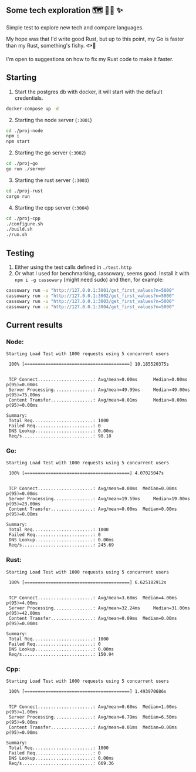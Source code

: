 ## Some tech exploration 🗺️ 🕵🏻 ✨
Simple test to explore new tech and compare languages.

My hope was that I'd write good Rust, but up to this point, my Go is faster than my Rust, something's fishy. 🐟🥹

I'm open to suggestions on how to fix my Rust code to make it faster.

## Starting
1. Start the postgres db with docker, it will start with the default credentials.
```bash
docker-compose up -d
```

2. Starting the node server (`:3001`)
```bash
cd ./proj-node
npm i
npm start
```

2. Starting the go server (`:3002`)
```bash
cd ./proj-go
go run ./server
```

3. Starting the rust server (`:3003`)
```bash
cd ./proj-rust
cargo run
```

4. Starting the cpp server (`:3004`)
```bash
cd ./proj-cpp
./configure.sh
./build.sh
./run.sh
```

## Testing
1. Either using the test calls defined in `./test.http`
2. Or what I used for benchmarking, cassowary, seems good. Install it with `npm i -g cassowary` (might need sudo) and then, for example:
```bash
cassowary run -u "http://127.0.0.1:3001/get_first_values?n=5000"
cassowary run -u "http://127.0.0.1:3002/get_first_values?n=5000"
cassowary run -u "http://127.0.0.1:3003/get_first_values?n=5000"
cassowary run -u "http://127.0.0.1:3004/get_first_values?n=5000"
```

## Current results
### Node:
```
Starting Load Test with 1000 requests using 5 concurrent users

 100% [========================================] 10.185520375s


 TCP Connect.....................: Avg/mean=0.00ms      Median=0.00ms   p(95)=0.00ms
 Server Processing...............: Avg/mean=49.99ms     Median=49.00ms  p(95)=75.00ms
 Content Transfer................: Avg/mean=0.01ms      Median=0.00ms   p(95)=0.00ms

Summary:
 Total Req.......................: 1000
 Failed Req......................: 0
 DNS Lookup......................: 0.00ms
 Req/s...........................: 98.18
```

### Go:
```
Starting Load Test with 1000 requests using 5 concurrent users

 100% [========================================] 4.07025047s


 TCP Connect.....................: Avg/mean=0.00ms 	Median=0.00ms	p(95)=0.00ms
 Server Processing...............: Avg/mean=19.59ms 	Median=19.00ms	p(95)=23.00ms
 Content Transfer................: Avg/mean=0.00ms 	Median=0.00ms	p(95)=0.00ms

Summary: 
 Total Req.......................: 1000
 Failed Req......................: 0
 DNS Lookup......................: 0.00ms
 Req/s...........................: 245.69
```

### Rust:
```
Starting Load Test with 1000 requests using 5 concurrent users

 100% [========================================] 6.625182912s


 TCP Connect.....................: Avg/mean=3.60ms 	Median=4.00ms	p(95)=4.00ms
 Server Processing...............: Avg/mean=32.24ms 	Median=31.00ms	p(95)=42.00ms
 Content Transfer................: Avg/mean=0.09ms 	Median=0.00ms	p(95)=0.00ms

Summary: 
 Total Req.......................: 1000
 Failed Req......................: 0
 DNS Lookup......................: 0.00ms
 Req/s...........................: 150.94
```

### Cpp:
```
Starting Load Test with 1000 requests using 5 concurrent users

 100% [========================================] 1.493970686s


 TCP Connect.....................: Avg/mean=0.60ms 	Median=1.00ms	p(95)=1.00ms
 Server Processing...............: Avg/mean=6.79ms 	Median=6.50ms	p(95)=9.00ms
 Content Transfer................: Avg/mean=0.01ms 	Median=0.00ms	p(95)=0.00ms

Summary: 
 Total Req.......................: 1000
 Failed Req......................: 0
 DNS Lookup......................: 0.00ms
 Req/s...........................: 669.36
```